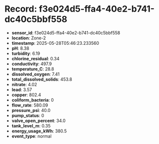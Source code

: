 # Record: f3e024d5-ffa4-40e2-b741-dc40c5bbf558

- **sensor_id**: f3e024d5-ffa4-40e2-b741-dc40c5bbf558
- **location**: Zone-2
- **timestamp**: 2025-05-28T05:46:23.233560
- **pH**: 8.38
- **turbidity**: 6.19
- **chlorine_residual**: 0.34
- **conductivity**: 497.9
- **temperature_C**: 28.8
- **dissolved_oxygen**: 7.41
- **total_dissolved_solids**: 453.8
- **nitrate**: 4.02
- **lead**: 3.57
- **copper**: 802.4
- **coliform_bacteria**: 0
- **flow_rate**: 580.09
- **pressure_psi**: 40.0
- **pump_status**: 0
- **valve_open_percent**: 34.0
- **tank_level_m**: 0.35
- **energy_usage_kWh**: 380.5
- **event_type**: normal